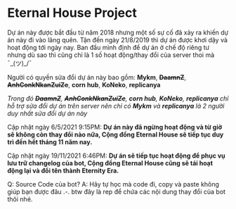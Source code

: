 # Eternal House Project

Dự án này được bắt đầu từ năm 2018 nhưng một số sự cố đã xảy ra khiến dự án này đi vào lãng quên. Tận đến ngày 21/8/2019 thì dự án được khơi dậy và hoạt động tới ngày nay.
Ban đầu mình định để dự án ở chế độ riêng tư nhưng dù sao thì cũng chỉ là 1 số hoạt động/thay đổi của server thoi mà ¯\_(ツ)_/¯

Người có quyền sửa đổi dự án này bao gồm: **Mykm**, **~~DaamnZ~~**, **~~AnhConkNkanZuiZe~~**, **corn hub**, **KoNeko**, **replicanya**

*Trong đó **~~DaamnZ~~**, **~~AnhConkNkanZuiZe~~**, **corn hub**, **KoNeko**, **replicanya** chỉ hỗ trợ sửa đổi dự án trên server nên chỉ có **Mykm** và **replicanya** là 2 người duy nhất sửa đổi dự án này*

Cập nhật ngày 6/5/2021 9:15PM: **Dự án này đã ngừng hoạt động và từ giờ sẽ không còn thay đổi nào nữa, Cộng đồng Eternal House sẽ tiếp tục duy trì đến hết tháng 11 năm nay.**

Cập nhật ngày 19/11/2021 6:46PM: **Dự án sẽ tiếp tục hoạt động để phục vụ lưu trữ changelog của bot, Cộng đồng Eternal House cũng sẽ tái hoạt động lại và đổi tên thành Eternity Era.**

Q: Source Code của bot?
A: Hãy tự học mà code đi, copy và paste không giúp bạn được đâu .-. btw đây là rep để chứa các nội dung thay đổi của bot thôi nhé.
